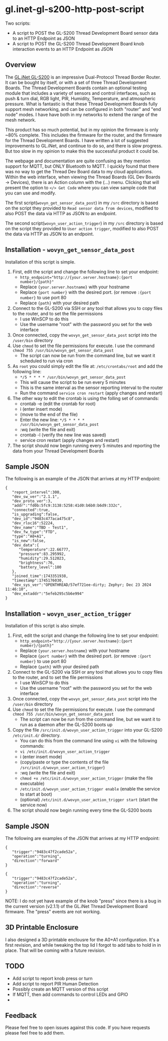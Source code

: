 # gl.inet-gl-s200-http-post-script
Two scripts:
- A script to POST the GL-S200 Thread Development Board sensor data to an HTTP Endpoint as JSON
- A script to POST the GL-S200 Thread Development Board knob interaction events to an HTTP Endpoint as JSON

## Overview
The [GL.iNet GL-S200](https://www.gl-inet.com/products/gl-s200/) is an impressive Dual-Protocol Thread Border Router.  It can be bought by itself, or with a set of three Thread Development Boards.  The Thread Development Boards contain an optional testing module that includes a variety of sensors and control interfaces, such as push & turn dial, RGB light, PIR, Humidity, Temperature, and atmospheric pressure.  What is fantastic is that these Thread Development Boards fully support mesh networking, and can be configured in both "router" and "end node" modes.  I have have both in my networks to extend the range of the mesh network.

This product has so much potential, but in my opinion the firmware is only ~80% complete.  This includes the firmware for the router, and the firmware for the Thread Development Boards.  I have written a lot of suggested improvements to GL.iNet, and continue to do so, and there is slow progress.  But too slow in my opinion to make this the successful product it could be.

The webpage and documentation are quite confusing as they mention support for MQTT, but ONLY Bluetooth to MQTT.  I quickly found that there was no way to get the Thread Dev Board data to my cloud applications.  Within the web interface, when viewing the Thread Boards (GL Dev Boards -> Devices), there is an Action column with the (...) menu.  Clicking that will present the option to `</> Get Code` where you can view sample code that you can use and modify.

The first script(`wovyn_get_sensor_data_post`) in my `/src` directory is based on the script they provided to `Read sensor data from devices`, modified to also POST the data via HTTP as JSON to an endpoint.

The second script(`wovyn_user_action_trigger`) in my `/src` directory is based on the script they provided to `User action trigger`, modified to also POST the data via HTTP as JSON to an endpoint.

## Installation - `wovyn_get_sensor_data_post`
Installation of this script is simple.

1. First, edit the script and change the following line to set your endpoint:
   * `http_endpoint="http://{your.server.hostname}:{port number}/{path}"`
   * Replace `{your.server.hostname}` with your hostname
   * Replace `{port number}` with the desired port. (or remove `:{port number}` to use port 80
   * Replace `{path}` with your desired path
2. Connect to the GL-S200 via SSH or any tool that allows you to copy files to the router, and to set the file permissions
   * I use WinSCP to do this
   * Use the username "root" with the password you set for the web interface
3. Once connected, copy the `wovyn_get_sensor_data_post` script into the `/user/bin` directory
4. Use `chmod` to set the file permissions for execute.  I use the command `chmod 755 /usr/bin/wovyn_get_sensor_data_post`
   * The script can now be run from the command line, but we want it scheduled to run via cron
5. As `root` you could simply edit the file at: `/etc/crontabs/root` and add the following line:
   * `*/5 * * * * /usr/bin/wovyn_get_sensor_data_post`
   * This will cause the script to be run every 5 minutes
   * This is the same interval as the sensor reporting interval to the router
   * Run the command `service cron restart` (apply changes and restart)
6. The other way to edit the crontab is using the folling set of commands:
   * crontab -e  (edit the crontab for root)
   * <esc> i  (enter insert mode)
   * (move to the end of the file)
   * Enter the new line: `*/5 * * * * /usr/bin/wovyn_get_sensor_data_post`
   * <esc> :wq  (write the file and exit)
   * crontab -l  (verify the new line was saved)
   * service cron restart  (apply changes and restart)
7. The script should now begin running every 5 minutes and reporting the data from your Thread Development Boards

## Sample JSON
The following is an example of the JSON that arrives at my HTTP endpoint:
```
{
   "report_intervel":300,
   "dev_sw_ver":"2.1.1",
   "dev_proto_ver":3,
   "addr":"fd0b:5fc9:3138:5258:41d0:b6b0:b6d9:332c",
   "connected":true,
   "is_upgrading":false,
   "dev_id":"9483c477aca475c8",
   "dev_rloc16":52224,
   "dev_name":"TBD - Test1",
   "dev_fw_type":"FTD",
   "type":"A0+A1",
   "is_new":false,
   "dev_data":{
      "temperature":22.66777,
      "pressure":83.295992,
      "humidity":29.512023,
      "brightness":76,
      "battery_level":100
   },
   "joined_time":1743351938,
   "timestamp":1745176030,
   "dev_sys_ver":"OPENTHREAD/57ef721ee-dirty; Zephyr; Dec 23 2024 11:46:10",
   "dev_extaddr":"5efeb295c5b6e994"
}
```

## Installation - `wovyn_user_action_trigger`
Installation of this script is also simple.

1. First, edit the script and change the following line to set your endpoint:
   * `http_endpoint="http://{your.server.hostname}:{port number}/{path}"`
   * Replace `{your.server.hostname}` with your hostname
   * Replace `{port number}` with the desired port. (or remove `:{port number}` to use port 80
   * Replace `{path}` with your desired path
2. Connect to the GL-S200 via SSH or any tool that allows you to copy files to the router, and to set the file permissions
   * I use WinSCP to do this
   * Use the username "root" with the password you set for the web interface
3. Once connected, copy the `wovyn_get_sensor_data_post` script into the `/user/bin` directory
4. Use `chmod` to set the file permissions for execute.  I use the command `chmod 755 /usr/bin/wovyn_get_sensor_data_post`
   * The script can now be run from the command line, but we want it to run as a daemon after the GL-S200 boots up
5. Copy the file `/src/init.d/wovyn_user_action_trigger` into your GL-S200 `/etc/init.d/` directory.
   * You can do this from the command line using `vi` with the following commands:
   * `vi /etc/init.d/wovyn_user_action_trigger`
   * <esc> i  (enter insert mode)
   * (copy/paste or type the contents of the file `/src/init.d/wovyn_user_action_trigger`)
   * <esc> :wq  (write the file and exit)
   * `chmod +x /etc/init.d/wovyn_user_action_trigger` (make the file executable)
   * `/etc/init.d/wovyn_user_action_trigger enable`  (enable the service to start at boot)
   * (optional) `/etc/init.d/wovyn_user_action_trigger start`  (start the service now)
7. The script should now begin running every time the GL-S200 boots

## Sample JSON
The following are examples of the JSON that arrives at my HTTP endpoint:
```
{
   "trigger":"9483c47f2cade52a",
   "operation":"turning",
   "direction":"forward"
}
```
```
{
   "trigger":"9483c47f2cade52a",
   "operation":"turning",
   "direction":"reverse"
}
```
NOTE:  I do not yet have example of the knob "press" since there is a bug in the current version (v2.1.1) of the GL.iNet Thread Development Board firmware.  The "press" events are not working.


## 3D Printable Enclosure
I also designed a 3D printable enclousre for the A0+A1 configuration.  It's a first revision, and while tweaking the top lid I forgot to add tabs to hold in in place.  That will be coming with a future revision.

## TODO
* Add script to report knob press or turn
* Add script to report PIR Human Detection
* Possibly create an MQTT version of this script
* If MQTT, then add commands to control LEDs and GPIO
* 

## Feedback
Please feel free to open issues against this code.  If you have requests please feel free to add them.
